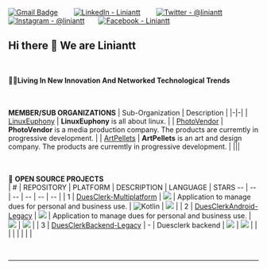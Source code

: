 
[![Gmail Badge](https://img.shields.io/badge/Gmail-D14836?style=for-the-badge&logo=gmail&logoColor=white)](mailto:info@liniantt.com) &emsp;&emsp;[![LinkedIn - Liniantt](https://img.shields.io/badge/LinkedIn-0077B5?style=for-the-badge&logo=linkedin&logoColor=white)](https://www.linkedin.com/company/liniantt)&emsp;&emsp;
[![Twitter - @liniantt](https://img.shields.io/badge/Twitter-1DA1F2?style=for-the-badge&logo=twitter&logoColor=white)](https://twitter.com/liniantt)&emsp;&emsp;[![Instagram - @liniantt](https://img.shields.io/badge/Instagram-E4405F?style=for-the-badge&logo=instagram&logoColor=white )](https://www.instagram.com/liniantt)&emsp;&emsp;[![Facebook - Liniantt](https://img.shields.io/badge/Facebook-1877F2?style=for-the-badge&logo=facebook&logoColor=white)](https://www.facebook.com/liniantt)&emsp;&emsp;


## Hi there 👋 We are Liniantt

<br>

🙋‍♀️**Living In New Innovation And Networked Technological Trends**


<br><br> **MEMBER/SUB ORGANIZATIONS**
| Sub-Organization | Description |
|-|-|
| [LinuxEuphony](https://www.github.com/linuxeuphony) | **LinuxEuphony** is all about linux. |
| [PhotoVendor](https://www.github.com/photovendor) | **PhotoVendor** is a media production company. The products are curremtly in progressive development. |
| [ArtPellets](https://www.github.com/artpellets) | **ArtPellets** is an art and design company. The products are curremtly in progressive development. |
|||

<br><br>💬 **OPEN SOURCE PROJECTS**<br>
| # | REPOSITORY | PLATFORM | DESCRIPTION | LANGUAGE | STARS
-- | -- | -- | -- | -- | -- |
| 1 | [DuesClerk-Multiplatform](https://github.com/liniantt/DuesClerk) | ![](https://img.shields.io/badge/Android-3DDC84?style=for-the-badge&logo=android&logoColor=white) | Application to manage dues for personal and business use. | ![Kotlin](https://img.shields.io/badge/kotlin-%237F52FF.svg?style=for-the-badge&logo=kotlin&logoColor=white) | ![](https://img.shields.io/github/stars/liniantt/DuesClerk) |
| 2 | [DuesClerkAndroid-Legacy](https://github.com/liniantt/DuesClerkAndroid-Legacy) | ![](https://img.shields.io/badge/Android-3DDC84?style=for-the-badge&logo=android&logoColor=white) | Application to manage dues for personal and business use. | ![](https://img.shields.io/badge/Java-ED8B00?style=for-the-badge&logo=java&logoColor=white) | ![](https://img.shields.io/github/stars/liniantt/DuesClerkAndroid-Legacy) |
| 3 | [DuesClerkBackend-Legacy](https://github.com/liniantt/DuesClerk-Backend) | - | Duesclerk backend | ![](https://img.shields.io/badge/PHP-777BB4?style=for-the-badge&logo=php&logoColor=white) | ![](https://img.shields.io/github/stars/liniantt/DuesClerk-Backend) |
|  | |  |  |  | |

<br>


***

